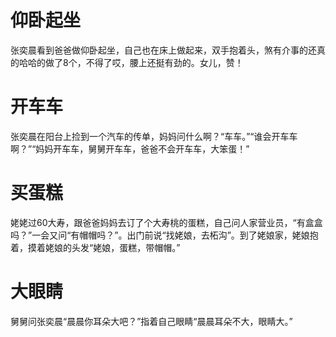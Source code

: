 # 仰卧起坐

张奕晨看到爸爸做仰卧起坐，自己也在床上做起来，双手抱着头，煞有介事的还真的哈哈的做了8个，不得了哎，腰上还挺有劲的。女儿，赞！

# 开车车

张奕晨在阳台上捡到一个汽车的传单，妈妈问什么啊？“车车。”“谁会开车车啊？”“妈妈开车车，舅舅开车车，爸爸不会开车车，大笨蛋！”

# 买蛋糕

姥姥过60大寿，跟爸爸妈妈去订了个大寿桃的蛋糕，自己问人家营业员，“有盒盒吗？”一会又问“有帽帽吗？”。出门前说“找姥娘，去柘沟”。到了姥娘家，姥娘抱着，摸着姥娘的头发“姥娘，蛋糕，带帽帽。”

# 大眼睛

舅舅问张奕晨“晨晨你耳朵大吧？”指着自己眼睛“晨晨耳朵不大，眼睛大。”
